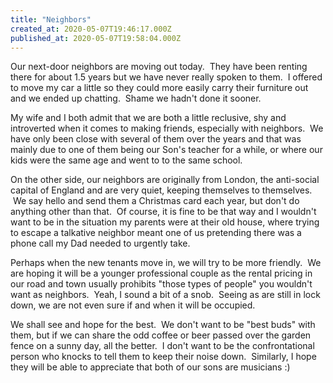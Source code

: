 ```yaml
---
title: "Neighbors"
created_at: 2020-05-07T19:46:17.000Z
published_at: 2020-05-07T19:58:04.000Z
---
```

Our next-door neighbors are moving out today.  They have been renting there for about 1.5 years but we have never really spoken to them.  I offered to move my car a little so they could more easily carry their furniture out and we ended up chatting.  Shame we hadn't done it sooner.

My wife and I both admit that we are both a little reclusive, shy and introverted when it comes to making friends, especially with neighbors.  We have only been close with several of them over the years and that was mainly due to one of them being our Son's teacher for a while, or where our kids were the same age and went to to the same school.

On the other side, our neighbors are originally from London, the anti-social capital of England and are very quiet, keeping themselves to themselves.  We say hello and send them a Christmas card each year, but don't do anything other than that.  Of course, it is fine to be that way and I wouldn't want to be in the situation my parents were at their old house, where trying to escape a talkative neighbor meant one of us pretending there was a phone call my Dad needed to urgently take.

Perhaps when the new tenants move in, we will try to be more friendly.  We are hoping it will be a younger professional couple as the rental pricing in our road and town usually prohibits "those types of people" you wouldn't want as neighbors.  Yeah, I sound a bit of a snob.  Seeing as are still in lock down, we are not even sure if and when it will be occupied.

We shall see and hope for the best.  We don't want to be "best buds" with them, but if we can share the odd coffee or beer passed over the garden fence on a sunny day, all the better.  I don't want to be the confrontational person who knocks to tell them to keep their noise down.  Similarly, I hope they will be able to appreciate that both of our sons are musicians :)
